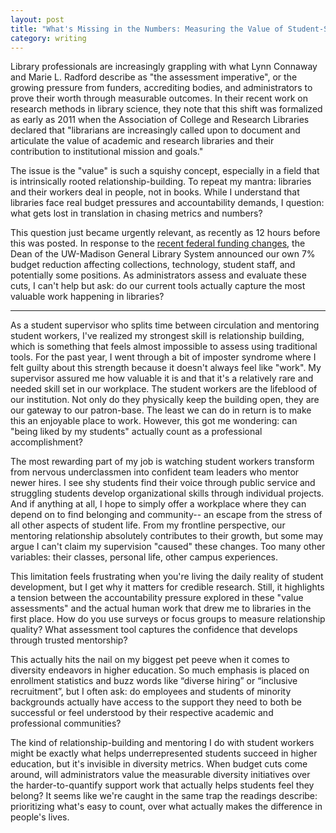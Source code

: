 ```yaml
---
layout: post
title: "What's Missing in the Numbers: Measuring the Value of Student-Staff Relationships in Libraries"
category: writing
---
```


Library professionals are increasingly grappling with what Lynn Connaway and Marie L. Radford describe as "the assessment imperative", or the growing pressure from funders, accrediting bodies, and administrators to prove their worth through measurable outcomes. In their recent work on research methods in library science, they note that this shift was formalized as early as 2011 when the Association of College and Research Libraries declared that "librarians are increasingly called upon to document and articulate the value of academic and research libraries and their contribution to institutional mission and goals."

The issue is the "value" is such a squishy concept, especially in a field that is intrinsically rooted relationship-building. To repeat my mantra: libraries and their workers deal in people, not in books. While I understand that libraries face real budget pressures and accountability demands, I question: what gets lost in translation in chasing metrics and numbers?

This question just became urgently relevant, as recently as 12 hours before this was posted. In response to the [recent federal funding changes](https://www.wpr.org/news/uw-madison-budget-cuts-7-percent-for-departments), the Dean of the UW-Madison General Library System announced our own 7% budget reduction affecting collections, technology, student staff, and potentially some positions. As administrators assess and evaluate these cuts, I can't help but ask: do our current tools actually capture the most valuable work happening in libraries?

---

As a student supervisor who splits time between circulation and mentoring student workers, I've realized my strongest skill is relationship building, which is something that feels almost impossible to assess using traditional tools. For the past year, I went through a bit of imposter syndrome where I felt guilty about this strength because it doesn't always feel like "work". My supervisor assured me how valuable it is and that it's a relatively rare and needed skill set in our workplace. The student workers are the lifeblood of our institution. Not only do they physically keep the building open, they are our gateway to our patron-base. The least we can do in return is to make this an enjoyable place to work. However, this got me wondering: can "being liked by my students" actually count as a professional accomplishment?

The most rewarding part of my job is watching student workers transform from nervous underclassmen into confident team leaders who mentor newer hires. I see shy students find their voice through public service and struggling students develop organizational skills through individual projects. And if anything at all, I hope to simply offer a workplace where they can depend on to find belonging and community-- an escape from the stress of all other aspects of student life. From my frontline perspective, our mentoring relationship absolutely contributes to their growth, but some may argue I can't claim my supervision "caused" these changes. Too many other variables: their classes, personal life, other campus experiences.

This limitation feels frustrating when you're living the daily reality of student development, but I get why it matters for credible research. Still, it highlights a tension between the accountability pressure explored in these "value assessments" and the actual human work that drew me to libraries in the first place. How do you use surveys or focus groups to measure relationship quality? What assessment tool captures the confidence that develops through trusted mentorship?

This actually hits the nail on my biggest pet peeve when it comes to diversity endeavors in higher education. So much emphasis is placed on enrollment statistics and buzz words like “diverse hiring” or “inclusive recruitment”, but I often ask: do employees and students of minority backgrounds actually have access to the support they need to both be successful or feel understood by their respective academic and professional communities?

The kind of relationship-building and mentoring I do with student workers might be exactly what helps underrepresented students succeed in higher education, but it's invisible in diversity metrics. When budget cuts come around, will administrators value the measurable diversity initiatives over the harder-to-quantify support work that actually helps students feel they belong? It seems like we're caught in the same trap the readings describe: prioritizing what's easy to count, over what actually makes the difference in people's lives.